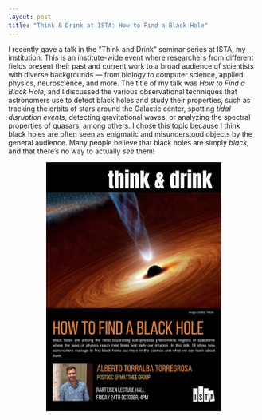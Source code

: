 ```yaml
---
layout: post
title: "Think & Drink at ISTA: How to Find a Black Hole"
---
```


I recently gave a talk in the "Think and Drink" seminar series at ISTA, my institution. This is an institute-wide event where researchers from different fields present their past and current work to a broad audience of scientists with diverse backgrounds — from biology to computer science, applied physics, neuroscience, and more.  The title of my talk was *How to Find a Black Hole*, and I discussed the various observational techniques that astronomers use to detect black holes and study their properties, such as tracking the orbits of stars around the Galactic center, spotting *tidal disruption events*, detecting gravitational waves, or analyzing the spectral properties of quasars, among others. I chose this topic because I think black holes are often seen as enigmatic and misunderstood objects by the general audience. Many people believe that black holes are simply *black*, and that there’s no way to actually *see* them!
<p align="center">
<img src="/assets/images/thinkNdrink_poster.png" alt="Think and Drink poster" width="70%"/>
</p>
